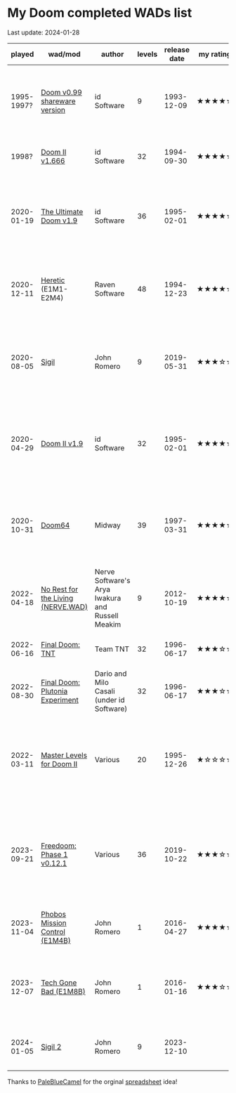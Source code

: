 # My  Doom completed WADs list

Last update: 2024-01-28

| played | wad/mod | author | levels | release date | my rating | notes |
| ---- | ---- | ---- | ---- | ---- | ---- | ---- |
| 1995-1997? | [Doom v0.99 shareware version](https://www.doomworld.com/idgames/historic/doom1_0) | id Software | 9 | 1993-12-09 | &#9733;&#9733;&#9733;&#9733;&#9733; | My first experience with Doom! Monochrome monitor with a 386 PC and speaker sounds |
| 1998? | [Doom II v1.666](https://github.com/Doom-Utils/iwad-patches/tree/master/doom2.wad) | id Software | 32 | 1994-09-30 | &#9733;&#9733;&#9733;&#9733;&#9734; | Still great, but nothing beats the first experience! |
| 2020-01-19 | [The Ultimate Doom v1.9](https://store.steampowered.com/app/2280/DOOM_1993/) | id Software | 36 | 1995-02-01 | &#9733;&#9733;&#9733;&#9733;&#9733; | Replayed everything in GZDoom. 100% KSI in GZDoom and [100% Achievements for Doom 3 BFG Edition](https://steamcommunity.com/id/contmotore/stats/DOOM3BFGEdition/?tab=achievements) |
| 2020-12-11 | [Heretic](https://store.steampowered.com/app/2390/Heretic_Shadow_of_the_Serpent_Riders/) (E1M1-E2M4) | Raven Software | 48 | 1994-12-23 | &#9733;&#9733;&#9733;&#9733;&#9734; | Played a bit of the Sharware version in the 90's, started replaying in GZDoom, but didn't complete |
| 2020-08-05 | [Sigil](https://www.doomworld.com/idgames/levels/doom/Ports/s-u/sigil_v1_21) | John Romero | 9 | 2019-05-31 | &#9733;&#9733;&#9733;&#9734;&#9734; | All a bit too dark, narrow paths and ridges. Not super bad, but definitely not my favorite. 100% KSI in GZDoom |
| 2020-04-29 | [Doom II v1.9](https://store.steampowered.com/app/2300/DOOM_II/) | id Software | 32 | 1995-02-01 | &#9733;&#9733;&#9733;&#9733;&#9734; | Replayed everything in GZDoom. 100% KSI in GZDoom and [100% Achievements for Doom 3 BFG Edition](https://steamcommunity.com/id/contmotore/stats/DOOM3BFGEdition/?tab=achievements) |
| 2020-10-31 | [Doom64](https://store.steampowered.com/app/1148590/DOOM_64/) | Midway | 39 | 1997-03-31 | &#9733;&#9733;&#9733;&#9733;&#9733; | Always wanted to play this, finally did with the Steam release. Enjoyed it a lot! [100% Achievements on Steam!](https://steamcommunity.com/id/contmotore/stats/1148590/?tab=achievements) |
| 2022-04-18 | [No Rest for the Living (NERVE.WAD)](https://store.steampowered.com/app/208200/DOOM_3/) | Nerve Software's Arya Iwakura and Russell Meakim | 9 | 2012-10-19 | &#9733;&#9733;&#9733;&#9733;&#9734; | Very nice episode, enjoyed it! [100% Achievements for Doom 3 BFG Edition](https://steamcommunity.com/id/contmotore/stats/DOOM3BFGEdition/?tab=achievements) |
| 2022-06-16 | [Final Doom: TNT](https://store.steampowered.com/app/2290/Final_DOOM/) | Team TNT | 32 | 1996-06-17 | &#9733;&#9733;&#9733;&#9734;&#9734; | Was alright, not very special. 100% KSI in GZDoom |
| 2022-08-30 | [Final Doom: Plutonia Experiment](https://store.steampowered.com/app/2290/Final_DOOM/) | Dario and Milo Casali (under id Software) | 32 | 1996-06-17 | &#9733;&#9733;&#9733;&#9734;&#9734; | Was alright, not very special. [100% KSI in DSDA-Doom(v0.24)](https://twitter.com/Contmotore/status/1564728411184107522) |
| 2022-03-11 | [Master Levels for Doom II](https://steamcommunity.com/app/9160) | Various | 20 | 1995-12-26 | &#9733;&#9734;&#9734;&#9734;&#9734; | Overal really bad, only a few maps I liked. Progression is annoying, especially in Titan Manor. [100% KSI in DSDA-Doom(v0.25.6)](https://twitter.com/Contmotore/status/1639248283267743746) |
| 2023-09-21 | [Freedoom: Phase 1 v0.12.1](https://freedoom.github.io/) | Various | 36 | 2019-10-22 | &#9733;&#9733;&#9733;&#9734;&#9734; | Interesting project, assets aren't as good as the OG, but it's alright. Levels are ok, but not very straightforward. [100% KSI in DSDA-Doom(v0.25.6)](https://twitter.com/Contmotore/status/1704956844685586576) |
| 2023-11-04 | [Phobos Mission Control (E1M4B)](https://doomworld.com/idgames/levels/doom/Ports/d-f/e1m4b) | John Romero | 1 | 2016-04-27 | &#9733;&#9733;&#9733;&#9733;&#9734; | Very nice remake, enjoyed it! [My review on YouTube](https://www.youtube.com/watch?v=tkPtZwZCkdg) |
| 2023-12-07 | [Tech Gone Bad (E1M8B)](https://www.doomworld.com/idgames/levels/doom/Ports/d-f/e1m8b) | John Romero | 1 | 2016-01-16 | &#9733;&#9733;&#9733;&#9734;&#9734; | Bit rough at the start and couldn't backtrack, but still a nice remake. [My review on YouTube](https://www.youtube.com/watch?v=tkPtZwZCkdg) |
| 2024-01-05 | [Sigil 2](https://www.doomworld.com/idgames/levels/doom/Ports/s-u/sigil_ii_v1_0) | John Romero | 9 | 2023-12-10 |  | Streamed E6M1-E6M4 on [Twitch.tv](https://www.twitch.tv/videos/2007360954). [VOD export to YouTube](https://www.youtube.com/watch?v=Nl1_EflObxI) |

Thanks to [PaleBlueCamel](https://www.twitch.tv/palebluecamel) for the orginal [spreadsheet](https://docs.google.com/spreadsheets/d/1b2r7_3OzPYpWqKISg3CibQplcNdNKpmDTmq8xZ2vito/edit?usp=sharing) idea!